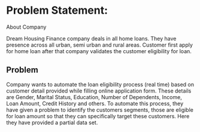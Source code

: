 # Problem Statement:

About Company

Dream Housing Finance company deals in all home loans. They have presence across all urban, semi urban and rural areas. Customer first apply for home loan after that company validates the customer eligibility for loan.

## Problem

Company wants to automate the loan eligibility process (real time) based on customer detail provided while filling online application form. These details are Gender, Marital Status, Education, Number of Dependents, Income, Loan Amount, Credit History and others. To automate this process, they have given a problem to identify the customers segments, those are eligible for loan amount so that they can specifically target these customers. Here they have provided a partial data set.
